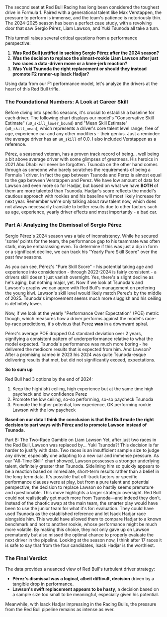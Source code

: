 The second seat at Red Bull Racing has long been considered the toughest drive in Formula 1. Paired with a generational talent like Max Verstappen, the pressure to perform is immense, and the team's patience is notoriously thin. The 2024-2025 season has been a perfect case study, with a revolving door that saw Sergio Pérez, Liam Lawson, and Yuki Tsunoda all take a turn.

This turmoil raises several critical questions from a performance perspective:
1.  **Was Red Bull justified in sacking Sergio Pérez after the 2024 season?**
2.  **Was the decision to replace the almost-rookie Liam Lawson after just two races a data-driven move or a knee-jerk reaction?**
2.  **Was Yuki Tsunoda the right replacement or should they instead promote F2 runner-up Isack Hadjar?**

Using data from our F1 performance model, let's analyze the drivers at the heart of this Red Bull trifle.

### The Foundational Numbers: A Look at Career Skill

Before diving into specific seasons, it's crucial to establish a baseline for each driver. The following chart displays our model's "Conservative Skill Estimate" (`u0_skill_lower_bound`) and "Mean Skill Estimate" (`u0_skill_mean`), which represents a driver's core talent level range, free of age, experience car and any other modifiers - their genius. Just a reminder: the average driver has an `u0_skill` of 0.0. I also included Verstappen as a reference.

<!-- PLOT:all_time_skill -->

Pérez, a seasoned veteran, has a proven track record of being... well being a bit above average driver with some glimpses of greatness. His heroics in 2021 Abu Dhabi will never be forgotten. Tsunoda on the other hand comes through as someone who barely scratches the requirements of being a Formula 1 driver. In fact the gap between Tsunoda and Perez is almost equal to the gap between Verstappen and Perez. We have low amount of data for Lawson and even more so for Hadjar, but based on what we have **BOTH** of them are more talented than Tsunoda. Hadjar's score reflects the model's cautious approach with rookies and his baseline will most likely increase for next year. Remember we're only talking about raw talent now, which does not always necessarily translate to better results due to other factors such as age, experience, yearly driver effects and most importantly - a bad car.

### Part A: Analyzing the Dismissal of Sergio Pérez

Sergio Pérez's 2024 season was a tale of inconsistency. While he secured 'some' points for the team, the performance gap to his teammate was often stark, maybe embarassing even. To determine if this was just a dip in form or a significant decline, we can track his "Yearly Pure Skill Score" over the past few seasons.

<!-- PLOT:yearly_skill_comparison -->

As you can see, Pérez's "Pure Skill Score" - his potential taking age and experience into consideration - through 2022-2024 is fairly consistent - a drivers skill doesn't just vanish overnight. Yes, there's a slight decline as he's aging, but nothing major, yet. Now if we look at Tsunoda's and Lawson's graphs we can agree with Red Bull's management on prefering the young kiwi. Lawson's skill level would likely match Perez's by the middle of 2025. Tsunoda's improvement seems much more sluggish and his ceiling is definitely lower.  

Now, if we look at the yearly "Performance Over Expectation" (POE) metric though, which measures how a driver performs against the model's race-by-race predictions, it's obvious that Perez **was** in a downward spiral.

<!-- PLOT:yearly_poe_trend -->

Pérez's average POE dropped 0.4 standard deviation over 2 years, signifying a consistent pattern of underperformance relative to what the model expected. Tsunoda's performance was much more boring - he delivered the mediocre results that is expected from him. And Lawson? After a promising cameo in 2023 his 2024 was quite Tsunoda-esque delivering results that met, but did not significantly exceed, expectations.

**So to sum up** 

Red Bull had 3 options by the end of 2024:
1) Keep the high(ish) ceiling, high experience but at the same time high paycheck and low confidence Perez
2) Promote the low ceiling, so-so performing, so-so paycheck Tsunoda
3) Promote the higher potential, low experience, OK
 performing rookie Lawson with the low paycheck

**Based on our data I think the conclusion is that Red Bull made the right decision to part ways with Pérez and to promote Lawson instead of Tsunoda.**

Part B: The Two-Race Gamble on Liam Lawson
Yet, after just two races in the Red Bull, Lawson was replaced by... Yuki Tsunoda?!
This decision is far harder to justify with data. Two races is an insufficient sample size to judge any driver, especially one adapting to a new car and immense pressure. As our "All-Time Skill" chart showed, Lawson possesses a stronger underlying talent, definitely greater than Tsunoda.
Sidelining him so quickly appears to be a reaction based on immediate, short-term results rather than a belief in the long-term data. It's possible that off-track factors or specific performance clauses were at play, but from a pure talent and potential perspective, the decision to replace Lawson so hastily seems premature and questionable.
This move highlights a larger strategic oversight. Red Bull could not realistically get much more from Tsunoda—and indeed they don't. Instead of the chaotic swap at the main team, the smarter play would have been to use the junior team for what it's for: evaluation. They could have used Tsunoda as the established reference and let Isack Hadjar race alongside him. This would have allowed them to compare Hadjar to a known benchmark and not to another rookie, whose performance might be much more volatile.
By making this choice, they not only gave up on Lawson prematurely but also missed the optimal chance to properly evaluate the next driver in the pipeline. Looking at the season now, I think after 17 races it is safe to say that from the four candidates, Isack Hadjar is the worthiest.

### The Final Verdict

The data provides a nuanced view of Red Bull's turbulent driver strategy:
-   **Pérez's dismissal was a logical, albeit difficult, decision** driven by a tangible drop in performance.
-   **Lawson's swift replacement appears to be hasty**, a decision based on a sample size too small to be meaningful, especially given his potential.

Meanwhile, with Isack Hadjar impressing in the Racing Bulls, the pressure from the Red Bull pipeline remains as intense as ever.